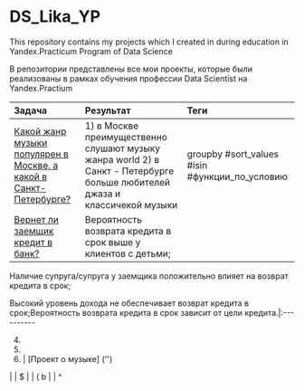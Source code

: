 # DS_Lika_YP
This repository contains my projects which I created in during education in Yandex.Practicum Program of Data Science

В репозитории представлены  все мои проекты, которые были реализованы в рамках обучения профессии Data Scientist на Yandex.Practium

Задача | Результат | Теги
:------ | :----------|:----------
[Какой жанр музыки популярен в Москве, а какой в Санкт-Петербурге?](https://github.com/BerlinLika11/DS_Lika_YP/tree/main/%E2%84%961_music_genre_Msk_Peter) |1) в Москве преимущественно слушают музыку жанра world 2) в Санкт - Петербурге больше любителей джаза и классичекой музыки| groupby #sort_values #isin #функции_по_условию
[Вернет ли заемщик кредит в банк?](https://github.com/BerlinLika11/DS_Lika_YP/tree/main/%E2%84%962_clients_of_bank_credits) | Вероятность возврата кредита в срок выше у клиентов с детьми;

Наличие супруга/супруга у заемщика положительно влияет на возврат кредита в срок;

Высокий уровень дохода не обеспечивает возврат кредита в срок;Вероятность возврата кредита в срок зависит от цели кредита.|:----------



4) 
5) 
6) | [Проект о музыке]                                                                                   ('')
                                                                    
|          | $
       |           | (
b      |           | ^  
